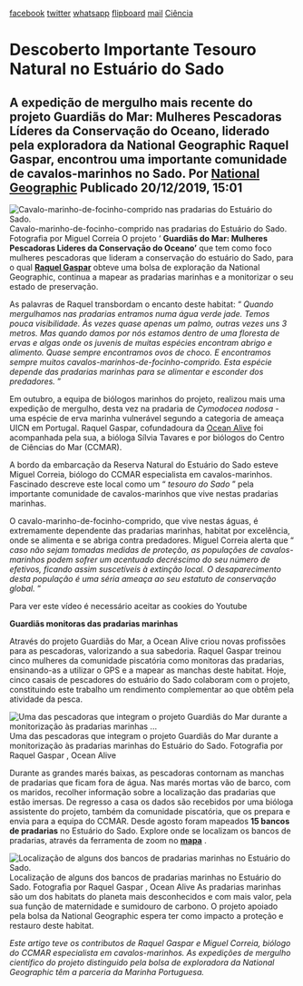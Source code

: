 [facebook](https://www.facebook.com/sharer/sharer.php?u=https%3A%2F%2Fwww.natgeo.pt%2Fciencia%2F2019%2F12%2Fdescoberto-importante-tesouro-natural-no-estuario-do-sado) [twitter](https://twitter.com/share?url=https%3A%2F%2Fwww.natgeo.pt%2Fciencia%2F2019%2F12%2Fdescoberto-importante-tesouro-natural-no-estuario-do-sado&via=natgeo&text=Descoberto%20Importante%20Tesouro%20Natural%20no%20Estu%C3%A1rio%20do%20Sado) [whatsapp](https://web.whatsapp.com/send?text=https%3A%2F%2Fwww.natgeo.pt%2Fciencia%2F2019%2F12%2Fdescoberto-importante-tesouro-natural-no-estuario-do-sado) [flipboard](https://share.flipboard.com/bookmarklet/popout?v=2&title=Descoberto%20Importante%20Tesouro%20Natural%20no%20Estu%C3%A1rio%20do%20Sado&url=https%3A%2F%2Fwww.natgeo.pt%2Fciencia%2F2019%2F12%2Fdescoberto-importante-tesouro-natural-no-estuario-do-sado) [mail](mailto:?subject=NatGeo&body=https%3A%2F%2Fwww.natgeo.pt%2Fciencia%2F2019%2F12%2Fdescoberto-importante-tesouro-natural-no-estuario-do-sado%20-%20Descoberto%20Importante%20Tesouro%20Natural%20no%20Estu%C3%A1rio%20do%20Sado) [Ciência](https://www.natgeo.pt/ciencia) 
# Descoberto Importante Tesouro Natural no Estuário do Sado 
## A expedição de mergulho mais recente do projeto Guardiãs do Mar: Mulheres Pescadoras Líderes da Conservação do Oceano, liderado pela exploradora da National Geographic Raquel Gaspar, encontrou uma importante comunidade de cavalos-marinhos no Sado. Por [National Geographic](https://www.natgeo.pt/autor/national-geographic) Publicado 20/12/2019, 15:01 
![Cavalo-marinho-de-focinho-comprido nas pradarias do Estuário do Sado. ](img/files_styles_image_00_public_cavalo_marinho.jpg, "Cavalo-marinho-de-focinho-comprido nas pradarias do Estuário do Sado. ")
Cavalo-marinho-de-focinho-comprido nas pradarias do Estuário do Sado. Fotografia por Miguel Correia O projeto ‘ **Guardiãs do Mar: Mulheres Pescadoras Lideres da Conservação do Oceano’** que tem como foco mulheres pescadoras que lideram a conservação do estuário do Sado, para o qual [**Raquel Gaspar**](https://www.natgeo.pt/meio-ambiente/2019/03/projeto-guardias-do-mar-financiado-com-bolsa-da-national-geographic) obteve uma bolsa de exploração da National Geographic, continua a mapear as pradarias marinhas e a monitorizar o seu estado de preservação. 

As palavras de Raquel transbordam o encanto deste habitat: “ _Quando mergulhamos nas pradarias entramos numa água verde jade. Temos pouca visibilidade. Às vezes quase apenas um palmo, outras vezes uns 3 metros. Mas quando damos por nós estamos dentro de uma floresta de ervas e algas onde os juvenis de muitas espécies encontram abrigo e alimento. Quase sempre encontramos ovos de choco. E encontramos sempre muitos cavalos-marinhos-de-focinho-comprido. Esta espécie depende das pradarias marinhas para se alimentar e esconder dos predadores._ ” 

Em outubro, a equipa de biólogos marinhos do projeto, realizou mais uma expedição de mergulho, desta vez na pradaria de _Cymodocea nodosa_ - uma espécie de erva marinha vulnerável segundo a categoria de ameaça UICN em Portugal. Raquel Gaspar, cofundadoura da [Ocean Alive](https://www.ocean-alive.org/) foi acompanhada pela sua, a bióloga Sílvia Tavares e por biólogos do Centro de Ciências do Mar (CCMAR). 

A bordo da embarcação da Reserva Natural do Estuário do Sado esteve Miguel Correia, biólogo do CCMAR especialista em cavalos-marinhos. Fascinado descreve este local como um “ _tesouro do Sado_ ” pela importante comunidade de cavalos-marinhos que vive nestas pradarias marinhas. 

O cavalo-marinho-de-focinho-comprido, que vive nestas águas, é extremamente dependente das pradarias marinhas, habitat por excelência, onde se alimenta e se abriga contra predadores. Miguel Correia alerta que “ _caso não sejam tomadas medidas de proteção, as populações de cavalos-marinhos podem sofrer um acentuado decréscimo do seu número de efetivos, ficando assim suscetíveis à extinção local. O desaparecimento desta população é uma séria ameaça ao seu estatuto de conservação global._ ” 

Para ver este vídeo é necessário aceitar as cookies do Youtube 

**Guardiãs monitoras das pradarias marinhas** 

Através do projeto Guardiãs do Mar, a Ocean Alive criou novas profissões para as pescadoras, valorizando a sua sabedoria. Raquel Gaspar treinou cinco mulheres da comunidade piscatória como monitoras das pradarias, ensinando-as a utilizar o GPS e a mapear as manchas deste habitat. Hoje, cinco casais de pescadores do estuário do Sado colaboram com o projeto, constituindo este trabalho um rendimento complementar ao que obtêm pela atividade da pesca. 

![Uma das pescadoras que integram o projeto Guardiãs do Mar durante a monitorização às pradarias marinhas ...](img/files_styles_image_00_public_pradarias.jpg, "Uma das pescadoras que integram o projeto Guardiãs do Mar durante a monitorização às pradarias marinhas ...")
Uma das pescadoras que integram o projeto Guardiãs do Mar durante a monitorização às pradarias marinhas do Estuário do Sado. Fotografia por Raquel Gaspar , Ocean Alive 

Durante as grandes marés baixas, as pescadoras contornam as manchas de pradarias que ficam fora de água. Nas marés mortas vão de barco, com os maridos, recolher informação sobre a localização das pradarias que estão imersas. De regresso a casa os dados são recebidos por uma bióloga assistente do projeto, também da comunidade piscatória, que os prepara e envia para a equipa do CCMAR. Desde agosto foram mapeados **15 bancos de pradarias** no Estuário do Sado. Explore onde se localizam os bancos de pradarias, através da ferramenta de zoom no [**mapa**](https://www.arcgis.com/apps/presentation/index.html?webmap=35d45fa527de4c0580be4c21041431fc) . 

![Localização de alguns dos bancos de pradarias marinhas no Estuário do Sado.](img/files_styles_image_00_public_seagrass_mapping.png, "Localização de alguns dos bancos de pradarias marinhas no Estuário do Sado.")
Localização de alguns dos bancos de pradarias marinhas no Estuário do Sado. Fotografia por Raquel Gaspar , Ocean Alive As pradarias marinhas são um dos habitats do planeta mais desconhecidos e com mais valor, pela sua função de maternidade e sumidouro de carbono. O projeto apoiado pela bolsa da National Geographic espera ter como impacto a proteção e restauro deste habitat. 

_Este artigo teve os contributos de Raquel Gaspar e Miguel Correia, biólogo do CCMAR especialista em cavalos-marinhos. As expedições de mergulho científico do projeto distinguido pela bolsa de exploradora da National Geographic têm a parceria da Marinha Portuguesa._ 

